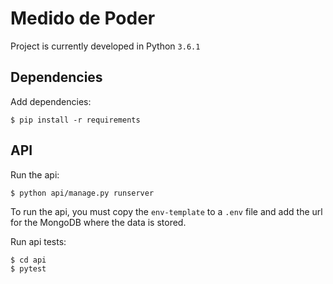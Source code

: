 # Medido de Poder

Project is currently developed in Python `3.6.1`

## Dependencies

Add dependencies:

```
$ pip install -r requirements
```

## API

Run the api:

```
$ python api/manage.py runserver
```

To run the api, you must copy the `env-template` to a `.env` file and 
add the url for the MongoDB where the data is stored.

Run api tests:

```
$ cd api
$ pytest 
```
